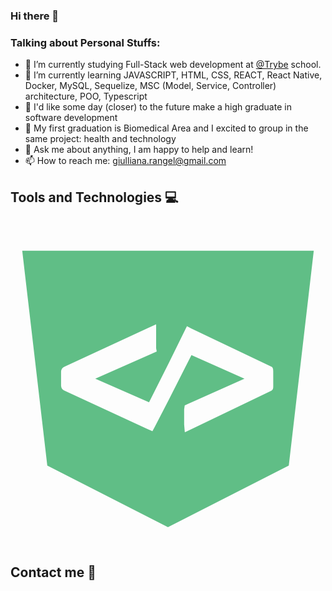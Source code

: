 ### Hi there 👋

### Talking about Personal Stuffs:

- 🔭 I’m currently studying Full-Stack web development at [@Trybe](https://www.betrybe.com/) school.
- 🌱 I’m currently learning JAVASCRIPT, HTML, CSS, REACT, React Native, Docker, MySQL, Sequelize, MSC (Model, Service, Controller) architecture, POO, Typescript
- 👯 I'd like some day (closer) to the future make a high graduate in software development
- 🤔 My first graduation is Biomedical Area and I excited to group in the same project: health and technology
- 💬 Ask me about anything, I am happy to help and learn!
- 📫 How to reach me: giulliana.rangel@gmail.com

## Tools and Technologies :computer:

<br>
<!--  for devicon plain version -->
<svg id="Devicon" class='devicon-devicon-plain' xmlns="http://www.w3.org/2000/svg" viewBox="0 0 128 128"><path id="plain" fill="#60be86" d="M64,7.83H4.77L14.95,95.13l49,25,.06,0,49.07-25L123.23,7.83Zm42.77,54.86c0,.88,0,1.67-.77,2L73.25,80.44l-2.42,1.13-.27-3.15V72.23l.24-1.57,1.09-.47L95.07,59.81l-21.54-9.6L64.35,68.34,58.9,78.87l-1.22,2.27-2.05-.9L22,64.71a2.42,2.42,0,0,1-1.45-2V56.91a2.39,2.39,0,0,1,1.42-2l34-15.73,3.21-1.44v9.66l.24,1.34-1.56.7L34.45,59.79,56.3,69.42l8.05-16,6.21-12.65,1.13-2.28,1.81.91L106,54.89c.73.35.76,1.14.76,2Z"/></svg>
<!-- <table>
<tbody>
 <tr>
<td align="center" width="20%">
<span><b><center>ReactJS</center></b></span> 
<img height=60px src="https://raw.githubusercontent.com/Lucas-De-Lima/imagesFromMyReadme/main/assets/png/react.png"> 
</td>

<td align="center" width="20%">
<span><b><center>Redux</center></b></span> 
<img height=60px src="https://raw.githubusercontent.com/Lucas-De-Lima/imagesFromMyReadme/main/assets/png/redux.png"> 
</td>
</tr>

<tr>
<td align="center" width="20%">
<span><b><center>RTL</center></b></span> 
<img height=65px src="https://raw.githubusercontent.com/Lucas-De-Lima/imagesFromMyReadme/main/assets/png/testing-library-logo.png"> 
</td>

<td align="center" width="20%">
<span><b><center>Git</center></b></span> 
<img height=65px src="https://raw.githubusercontent.com/Lucas-De-Lima/imagesFromMyReadme/main/assets/png/git.png"> 
</td>

<td align="center" width="20%">
<span><b><center>HTML</center></b></span> 
<img height=65px src="https://raw.githubusercontent.com/Lucas-De-Lima/imagesFromMyReadme/main/assets/png/html.png"> 
</td>
</tr>

<tr>
<td align="center" width="20%">
<span><b><center>CSS</center></b></span> 
<img height=65px src="https://raw.githubusercontent.com/Lucas-De-Lima/imagesFromMyReadme/main/assets/png/css.png"> 
</td>

<td align="center" width="20%">
<span><b><center>JavaScrip</center></b></span> 
<img height=65px src="https://raw.githubusercontent.com/Lucas-De-Lima/imagesFromMyReadme/main/assets/png/javascript.png"> 
</td>
</tr>

</tbody>
</table> -->

<br/>


## Contact me 💬

